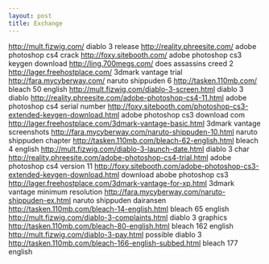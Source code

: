 ```yaml
---
layout: post 
title: Exchange
---
```


<http://mult.fizwig.com/> diablo 3 release
<http://reality.phreesite.com/> adobe photoshop cs4 crack
<http://foxy.sitebooth.com/> adobe photoshop cs3 keygen download
<http://ling.700megs.com/> does assassins creed 2
<http://lager.freehostplace.com/> 3dmark vantage trial
<http://fara.mycyberway.com/> naruto shippuden 6
<http://tasken.110mb.com/> bleach 50 english
<http://mult.fizwig.com/diablo-3-screen.html> diablo 3 diablo
<http://reality.phreesite.com/adobe-photoshop-cs4-11.html> adobe
photoshop cs4 serial number
<http://foxy.sitebooth.com/photoshop-cs3-extended-keygen-download.html>
adobe photoshop cs3 download com
<http://lager.freehostplace.com/3dmark-vantage-basic.html> 3dmark
vantage screenshots
<http://fara.mycyberway.com/naruto-shippuden-10.html> naruto shippuden
chapter <http://tasken.110mb.com/bleach-62-english.html> bleach 4
english <http://mult.fizwig.com/diablo-3-launch-date.html> diablo 3 char
<http://reality.phreesite.com/adobe-photoshop-cs4-trial.html> adobe
photoshop cs4 version 11
<http://foxy.sitebooth.com/adobe-photoshop-cs3-extended-keygen-download.html>
download abobe photoshop cs3
<http://lager.freehostplace.com/3dmark-vantage-for-xp.html> 3dmark
vantage minimum resolution
<http://fara.mycyberway.com/naruto-shippuden-ex.html> naruto shippuden
dairansen <http://tasken.110mb.com/bleach-14-english.html> bleach 65
english <http://mult.fizwig.com/diablo-3-complaints.html> diablo 3
graphics <http://tasken.110mb.com/bleach-80-english.html> bleach 162
english <http://mult.fizwig.com/diablo-3-pay.html> possible diablo 3
<http://tasken.110mb.com/bleach-166-english-subbed.html> bleach 177
english
